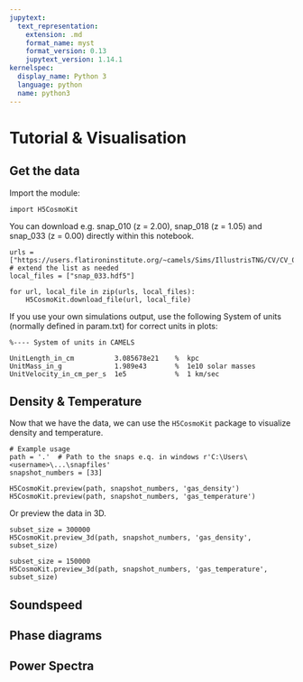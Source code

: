```yaml
---
jupytext:
  text_representation:
    extension: .md
    format_name: myst
    format_version: 0.13
    jupytext_version: 1.14.1
kernelspec:
  display_name: Python 3
  language: python
  name: python3
---
```


# Tutorial & Visualisation

## Get the data

Import the module:

```{code-cell}
import H5CosmoKit
```

You can download e.g. snap_010 (z = 2.00), snap_018 (z = 1.05) and snap_033 (z = 0.00) directly within this notebook.

```{code-cell}
urls = ["https://users.flatironinstitute.org/~camels/Sims/IllustrisTNG/CV/CV_0/snap_033.hdf5"] # extend the list as needed
local_files = ["snap_033.hdf5"]

for url, local_file in zip(urls, local_files):
    H5CosmoKit.download_file(url, local_file)
```
If you use your own simulations output, use the following System of units (normally defined in param.txt) for correct units in plots:
```
%---- System of units in CAMELS

UnitLength_in_cm          3.085678e21    %  kpc
UnitMass_in_g             1.989e43       %  1e10 solar masses
UnitVelocity_in_cm_per_s  1e5            %  1 km/sec
```
## Density & Temperature

Now that we have the data, we can use the `H5CosmoKit` package to visualize density and temperature.

```{code-cell}
# Example usage
path = '.'  # Path to the snaps e.q. in windows r'C:\Users\<username>\...\snapfiles'
snapshot_numbers = [33]

H5CosmoKit.preview(path, snapshot_numbers, 'gas_density')
H5CosmoKit.preview(path, snapshot_numbers, 'gas_temperature')
```

Or preview the data in 3D.

```{code-cell}
subset_size = 300000
H5CosmoKit.preview_3d(path, snapshot_numbers, 'gas_density', subset_size)
```

```{code-cell}
subset_size = 150000
H5CosmoKit.preview_3d(path, snapshot_numbers, 'gas_temperature', subset_size)
```

## Soundspeed
## Phase diagrams
## Power Spectra